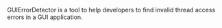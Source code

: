 GUIErrorDetector is a tool to help developers to find invalid thread access errors in a GUI application.